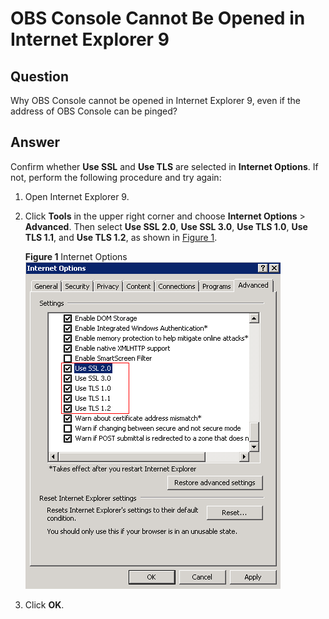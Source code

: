 # OBS Console Cannot Be Opened in Internet Explorer 9<a name="obs_03_0344"></a>

## Question<a name="section64363694"></a>

Why OBS Console cannot be opened in Internet Explorer 9, even if the address of OBS Console can be pinged?

## Answer<a name="section42402339"></a>

Confirm whether  **Use SSL**  and  **Use TLS**  are selected in  **Internet Options**. If not, perform the following procedure and try again:

1.  Open Internet Explorer 9.
2.  Click  **Tools**  in the upper right corner and choose  **Internet Options**  \>  **Advanced**. Then select  **Use SSL 2.0**,  **Use SSL 3.0**,  **Use TLS 1.0**,  **Use TLS 1.1**, and  **Use TLS 1.2**, as shown in  [Figure 1](#fig3632690019428).

    **Figure  1**  Internet Options<a name="fig3632690019428"></a>  
    ![](figures/internet-options.png "internet-options")

3.  Click  **OK**.

